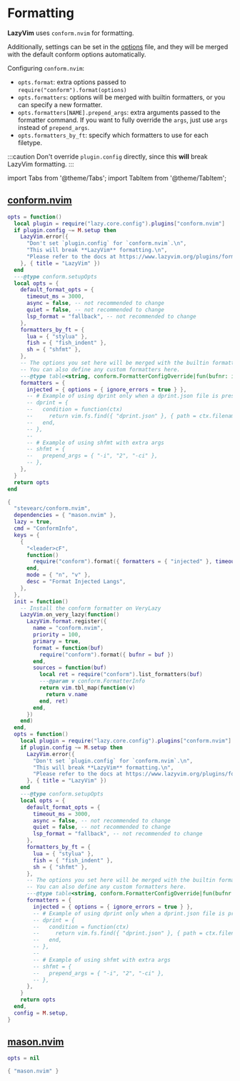 # Formatting

**LazyVim** uses `conform.nvim` for formatting.

Additionally, settings can be set in the [options](https://www.lazyvim.org/configuration/general#options) file, and they will be merged with the default conform options automatically.

Configuring `conform.nvim`:

- `opts.format`: extra options passed to `require("conform").format(options)`
- `opts.formatters`: options will be merged with builtin formatters, or you can specify a new formatter.
- `opts.formatters[NAME].prepend_args`: extra arguments passed to the formatter command.
  If you want to fully override the `args`, just use `args` instead of `prepend_args`.
- `opts.formatters_by_ft`: specify which formatters to use for each filetype.

:::caution
Don't override `plugin.config` directly, since this **will** break LazyVim formatting.
:::

<!-- plugins:start -->

import Tabs from '@theme/Tabs';
import TabItem from '@theme/TabItem';

## [conform.nvim](https://github.com/stevearc/conform.nvim)

<Tabs>

<TabItem value="opts" label="Options">

```lua
opts = function()
  local plugin = require("lazy.core.config").plugins["conform.nvim"]
  if plugin.config ~= M.setup then
    LazyVim.error({
      "Don't set `plugin.config` for `conform.nvim`.\n",
      "This will break **LazyVim** formatting.\n",
      "Please refer to the docs at https://www.lazyvim.org/plugins/formatting",
    }, { title = "LazyVim" })
  end
  ---@type conform.setupOpts
  local opts = {
    default_format_opts = {
      timeout_ms = 3000,
      async = false, -- not recommended to change
      quiet = false, -- not recommended to change
      lsp_format = "fallback", -- not recommended to change
    },
    formatters_by_ft = {
      lua = { "stylua" },
      fish = { "fish_indent" },
      sh = { "shfmt" },
    },
    -- The options you set here will be merged with the builtin formatters.
    -- You can also define any custom formatters here.
    ---@type table<string, conform.FormatterConfigOverride|fun(bufnr: integer): nil|conform.FormatterConfigOverride>
    formatters = {
      injected = { options = { ignore_errors = true } },
      -- # Example of using dprint only when a dprint.json file is present
      -- dprint = {
      --   condition = function(ctx)
      --     return vim.fs.find({ "dprint.json" }, { path = ctx.filename, upward = true })[1]
      --   end,
      -- },
      --
      -- # Example of using shfmt with extra args
      -- shfmt = {
      --   prepend_args = { "-i", "2", "-ci" },
      -- },
    },
  }
  return opts
end
```

</TabItem>


<TabItem value="code" label="Full Spec">

```lua
{
  "stevearc/conform.nvim",
  dependencies = { "mason.nvim" },
  lazy = true,
  cmd = "ConformInfo",
  keys = {
    {
      "<leader>cF",
      function()
        require("conform").format({ formatters = { "injected" }, timeout_ms = 3000 })
      end,
      mode = { "n", "v" },
      desc = "Format Injected Langs",
    },
  },
  init = function()
    -- Install the conform formatter on VeryLazy
    LazyVim.on_very_lazy(function()
      LazyVim.format.register({
        name = "conform.nvim",
        priority = 100,
        primary = true,
        format = function(buf)
          require("conform").format({ bufnr = buf })
        end,
        sources = function(buf)
          local ret = require("conform").list_formatters(buf)
          ---@param v conform.FormatterInfo
          return vim.tbl_map(function(v)
            return v.name
          end, ret)
        end,
      })
    end)
  end,
  opts = function()
    local plugin = require("lazy.core.config").plugins["conform.nvim"]
    if plugin.config ~= M.setup then
      LazyVim.error({
        "Don't set `plugin.config` for `conform.nvim`.\n",
        "This will break **LazyVim** formatting.\n",
        "Please refer to the docs at https://www.lazyvim.org/plugins/formatting",
      }, { title = "LazyVim" })
    end
    ---@type conform.setupOpts
    local opts = {
      default_format_opts = {
        timeout_ms = 3000,
        async = false, -- not recommended to change
        quiet = false, -- not recommended to change
        lsp_format = "fallback", -- not recommended to change
      },
      formatters_by_ft = {
        lua = { "stylua" },
        fish = { "fish_indent" },
        sh = { "shfmt" },
      },
      -- The options you set here will be merged with the builtin formatters.
      -- You can also define any custom formatters here.
      ---@type table<string, conform.FormatterConfigOverride|fun(bufnr: integer): nil|conform.FormatterConfigOverride>
      formatters = {
        injected = { options = { ignore_errors = true } },
        -- # Example of using dprint only when a dprint.json file is present
        -- dprint = {
        --   condition = function(ctx)
        --     return vim.fs.find({ "dprint.json" }, { path = ctx.filename, upward = true })[1]
        --   end,
        -- },
        --
        -- # Example of using shfmt with extra args
        -- shfmt = {
        --   prepend_args = { "-i", "2", "-ci" },
        -- },
      },
    }
    return opts
  end,
  config = M.setup,
}
```

</TabItem>

</Tabs>

## [mason.nvim](https://github.com/mason-org/mason.nvim)

<Tabs>

<TabItem value="opts" label="Options">

```lua
opts = nil
```

</TabItem>


<TabItem value="code" label="Full Spec">

```lua
{ "mason.nvim" }
```

</TabItem>

</Tabs>

<!-- plugins:end -->
